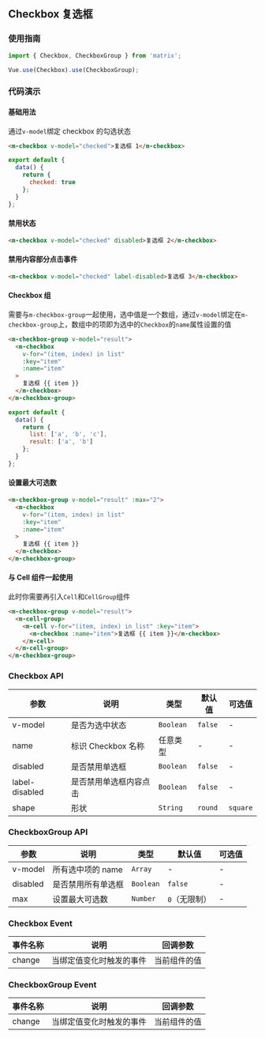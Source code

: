 ## Checkbox 复选框

### 使用指南
``` javascript
import { Checkbox, CheckboxGroup } from 'matrix';

Vue.use(Checkbox).use(CheckboxGroup);
```

### 代码演示

#### 基础用法
通过`v-model`绑定 checkbox 的勾选状态

```html
<m-checkbox v-model="checked">复选框 1</m-checkbox>
```

```javascript
export default {
  data() {
    return {
      checked: true
    };
  }
};
```

#### 禁用状态

```html
<m-checkbox v-model="checked" disabled>复选框 2</m-checkbox>
```
#### 禁用内容部分点击事件

```html
<m-checkbox v-model="checked" label-disabled>复选框 3</m-checkbox>
```
#### Checkbox 组

需要与`m-checkbox-group`一起使用，选中值是一个数组，通过`v-model`绑定在`m-checkbox-group`上，数组中的项即为选中的`Checkbox`的`name`属性设置的值

```html
<m-checkbox-group v-model="result">
  <m-checkbox
    v-for="(item, index) in list"
    :key="item"
    :name="item"
  >
    复选框 {{ item }}
  </m-checkbox>
</m-checkbox-group>
```

```javascript
export default {
  data() {
    return {
      list: ['a', 'b', 'c'],
      result: ['a', 'b']
    };
  }
};
```

#### 设置最大可选数

```html
<m-checkbox-group v-model="result" :max="2">
  <m-checkbox
    v-for="(item, index) in list"
    :key="item"
    :name="item"
  >
    复选框 {{ item }}
  </m-checkbox>
</m-checkbox-group>
```

#### 与 Cell 组件一起使用

此时你需要再引入`Cell`和`CellGroup`组件

```html
<m-checkbox-group v-model="result">
  <m-cell-group>
    <m-cell v-for="(item, index) in list" :key="item">
      <m-checkbox :name="item">复选框 {{ item }}</m-checkbox>
    </m-cell>
  </m-cell-group>
</m-checkbox-group>
```

### Checkbox API

| 参数 | 说明 | 类型 | 默认值 | 可选值 |
|-----------|-----------|-----------|-------------|-------------|
| v-model | 是否为选中状态 | `Boolean` | `false` | - |
| name | 标识 Checkbox 名称 | 任意类型 | - | - |
| disabled | 是否禁用单选框 | `Boolean` | `false` | - |
| label-disabled | 是否禁用单选框内容点击 | `Boolean` | `false` | - |
| shape | 形状 | `String` | `round` | `square` |

### CheckboxGroup API

| 参数 | 说明 | 类型 | 默认值 | 可选值 |
|-----------|-----------|-----------|-------------|-------------|
| v-model | 所有选中项的 name | `Array` | - | - |
| disabled | 是否禁用所有单选框 | `Boolean` | `false` | - |
| max | 设置最大可选数 | `Number` | `0`（无限制） | - |

### Checkbox Event

| 事件名称 | 说明 | 回调参数 |
|-----------|-----------|-----------|
| change | 当绑定值变化时触发的事件 | 当前组件的值 |

### CheckboxGroup Event

| 事件名称 | 说明 | 回调参数 |
|-----------|-----------|-----------|
| change | 当绑定值变化时触发的事件 | 当前组件的值 |
